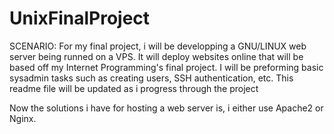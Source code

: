 # UnixFinalProject
SCENARIO: For my final project, i will be developping a GNU/LINUX web server being runned on a VPS.
It will deploy websites online that will be based off my Internet Programming's final project.
I will be preforming basic sysadmin tasks such as creating users, SSH authentication,
etc. This readme file will be updated as i progress through the project

Now the solutions i have for hosting a web server is, i either use Apache2 or Nginx.

